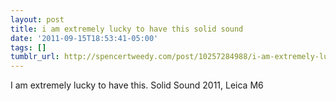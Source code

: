 ```yaml
---
layout: post
title: i am extremely lucky to have this solid sound
date: '2011-09-15T18:53:41-05:00'
tags: []
tumblr_url: http://spencertweedy.com/post/10257284988/i-am-extremely-lucky-to-have-this-solid-sound
---
```

I am extremely lucky to have this.
Solid Sound 2011, Leica M6
